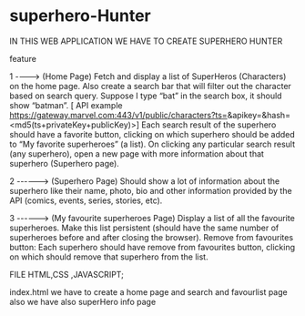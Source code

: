 # superhero-Hunter

IN THIS WEB APPLICATION WE HAVE TO CREATE SUPERHERO HUNTER

feature 

1  ---->        (Home Page)
Fetch and display a list of SuperHeros (Characters) on the home page. Also create a search bar that will filter out the character based on search query. Suppose I type “bat” in the search box, it should show “batman”. 
[ API example https://gateway.marvel.com:443/v1/public/characters?ts=<time-stamp>&apikey=<public-key>&hash=<md5(ts+privateKey+publicKey)>]
Each search result of the superhero should have a favorite button, clicking on which superhero should be added to “My favorite superheroes” (a list).
On clicking any particular search result (any superhero), open a new page with more information about that superhero (Superhero page).

2   ------>         (Superhero Page)
Should show a lot of information about the superhero like their name, photo, bio and other information provided by the API (comics, events, series, stories, etc).

3 ------>     (My favourite superheroes Page)
Display a list of all the favourite superheroes.
Make this list persistent (should have the same number of superheroes before and after closing the browser).
Remove from favourites button: Each superhero should have remove from favourites button, clicking on which should remove that superhero from the list.


FILE HTML,CSS ,JAVASCRIPT;

index.html
we have to create a home page and search and favourlist page also 
we have also superHero info page



